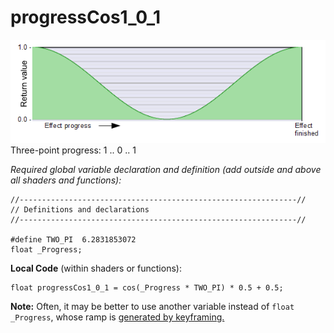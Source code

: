 # progressCos1_0_1  
![](images/progressCos1_0_1.png)  
Three-point progress: 1 .. 0 .. 1  
  
*Required global variable declaration and definition (add outside and above all shaders and functions):*
```` Code
//--------------------------------------------------------------//
// Definitions and declarations
//--------------------------------------------------------------//

#define TWO_PI  6.2831853072
float _Progress;
````
**Local Code** (within shaders or functions):  
```` Code
float progressCos1_0_1 = cos(_Progress * TWO_PI) * 0.5 + 0.5;
````
**Note:** Often, it may be better to use another variable instead of `float _Progress`, whose ramp is [generated by keyframing.](../Basics/Variables_etc/Auto_synced/_Progress.md)
